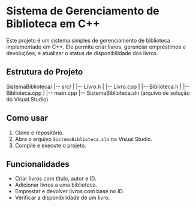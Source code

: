 # Sistema de Gerenciamento de Biblioteca em C++

Este projeto é um sistema simples de gerenciamento de biblioteca implementado em C++. Ele permite criar livros, gerenciar empréstimos e devoluções, e atualizar o status de disponibilidade dos livros.

## Estrutura do Projeto

SistemaBiblioteca/
|-- src/
| |-- Livro.h
| |-- Livro.cpp
| |-- Biblioteca.h
| |-- Biblioteca.cpp
| |-- main.cpp
|-- SistemaBiblioteca.sln (arquivo de solução do Visual Studio)

## Como usar

1. Clone o repositório.
2. Abra o arquivo `SistemaBiblioteca.sln` no Visual Studio.
3. Compile e execute o projeto.

## Funcionalidades

- Criar livros com título, autor e ID.
- Adicionar livros a uma biblioteca.
- Emprestar e devolver livros com base no ID.
- Verificar a disponibilidade de um livro.
